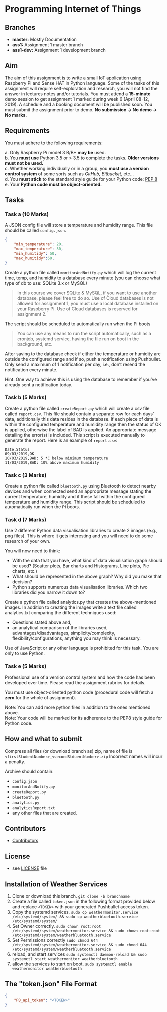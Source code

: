 # Programming Internet of Things

## Branches

- **master:** Mostly Documentation
- **ass1:** Assignment 1 master branch
- **ass1-dev:** Assignment 1 development branch

## Aim

The aim of this assignment is to write a small IoT application using Raspberry Pi and Sense HAT in
Python language.
Some of the tasks of this assignment will require self-exploration and research, you will not find the
answer in lectures notes and/or tutorials.
You must attend a **15-minute** demo session to get assignment 1 marked during week 6
(April 08-12, 2019). A schedule and a booking document will be published soon. You must submit
the assignment prior to demo. **No submission → No demo → No marks.**

## Requirements

You must adhere to the following requirements:

a. Only Raspberry Pi model 3 B/B+ **may be** used.  
b. You **must use** Python 3.5 or > 3.5 to complete the tasks. **Older versions must not be used.**  
c. Whether working individually or in a group, you **must use a version control system** of some sorts such as *GitHub, Bitbucket*, etc...  
d. You **must stick** to the standard style guide for your Python code: [PEP 8](https://www.python.org/dev/peps/pep-0008/)  
e. Your **Python code must be object-oriented.**  

## Tasks

### Task a (10 Marks)

A JSON config file will store a temperature and humidity range. This file should be called `config.json`.

```json
{
    "min_temperature": 20,
    "max_temperature": 30,
    "min_humitidy": 50,
    "max_humitidy":60,
}
```

Create a python file called `monitorAndNotify.py` which will log the current time, temp, and humidity to a database every minute (you can choose what type of db to use: SQLite 3.x or MySQL)

> In this course we cover SQLite & MySQL, if you want to use another database, please feel free to do so. Use of Cloud databases is not allowed for assignment 1, you must use a local database installed on your Raspberry Pi. Use of Cloud databases is reserved for assignment 2.

The script should be scheduled to automatically run when the Pi boots

> You can use any means to run the script automatically, such as a cronjob, systemd service, having the file run on boot in the background, etc.

After saving to the database check if either the temperature or humidity are outside the
configured range and if so, push a notification using Pushbullet. Only send a maximum of 1
notification per day, i.e., don’t resend the notification every minute.

Hint: One way to achieve this is using the database to remember if you’ve already sent a
notification today.

### Task b (5 Marks)

Create a python file called `createReport.py` which will create a csv file called `report.csv`. This file should contain a separate row for each days’ data, additionally this data resides in the database. If each piece of data is within the configured temperature and humidity range then the status of OK is applied, otherwise the label of BAD is applied. An appropriate message detailing the error(s) is included. This script is executed manually to generate the report. Here is an example of `report.csv`:

```csv
Date,Status
09/03/2019,OK
10/03/2019,BAD: 5 *C below minimum temperature
11/03/2019,BAD: 10% above maximum humidity
```

### Task c (3 Marks)

Create a python file called `bluetooth.py` using Bluetooth to detect
nearby devices and when connected send an appropriate message stating the current
temperature, humidity and if these fall within the configured temperature and humidity
range.
This script should be scheduled to automatically run when the Pi boots.

### Task d (7 Marks)

Use 2 different Python data visualisation libraries to create 2 images (e.g., png files). This is where it gets interesting and you will need to do some research of your own.

You will now need to think:

- With the data that you have, what kind of data visualisation graph should be used? (Scatter plots, Bar charts and Histograms, Line plots, Pie charts, etc.)
- What should be represented in the above graph? Why did you make that decision?
- Python supports numerous data visualisation libraries. Which two libraries did you narrow it down to?

Create a python file called analytics.py that creates the above-mentioned images.
In addition to creating the images write a text file called analytics.txt comparing the different techniques used:

- Questions stated above and,
- an analytical comparison of the libraries used, advantages/disadvantages, simplicity/complexity, flexibility/configurations, anything you may think is necessary.

Use of JavaScript or any other language is prohibited for this task. You are only to use Python.

### Task e (5 Marks)

Professional use of a version control system and how the code has been developed over time. Please read the assignment rubrics for details.

You must use object-oriented python code (procedural code will fetch a **zero** for the
whole of assignment).

Note: You can add more python files in addition to the ones mentioned above.  
Note: Your code will be marked for its adherence to the PEP8 style guide for Python code.

## How and what to submit

Compress all files (or download branch as) zip, name of file is `<firstStudentNumber>_<secondStduentNumber>.zip` Incorrect names will incur a penalty.

Archive should contain:

- `config.json`
- `monitorAndNotify.py`
- `createReport.py`
- `bluetooth.py`
- `analytics.py`
- `analyticsReport.txt`
- any other files that are created.

## Contributors

- [Contributors](https://github.com/Volkor3-16/piot/graphs/contributors)

## License

- see [LICENSE](https://github.com/Volkor3-16/piot/blob/master/LICENSE.md) file

## Installation of Weather Services

1. Clone or download this branch. `git clone -b branchname`
2. Create a file called `token.json` in the following format provided below and replace `<TOKEN>` with your generated Pushbullet access token.
3. Copy the systemd services. `sudo cp weathermonitor.service /etc/systemd/system/ && sudo cp weatherbluetooth.service /etc/systemd/system/`
4. Set Owner correctly. `sudo chown root:root /etc/systemd/system/weathermonitor.service && sudo chown root:root /etc/systemd/system/weatherbluetooth.service`
5. Set Permissions correctly `sudo chmod 644 /etc/systemd/system/weathermonitor.service && sudo chmod 644 /etc/systemd/system/weatherbluetooth.service`
6. reload, and start services `sudo systemctl daemon-reload && sudo systemctl start weathermonitor weatherbluetooth`
7. allow the services to start on boot. `sudo systemctl enable weathermonitor weatherbluetooth`

## The "token.json" File Format
```json
{
    "PB_api_token": "<TOKEN>"
}
``` 